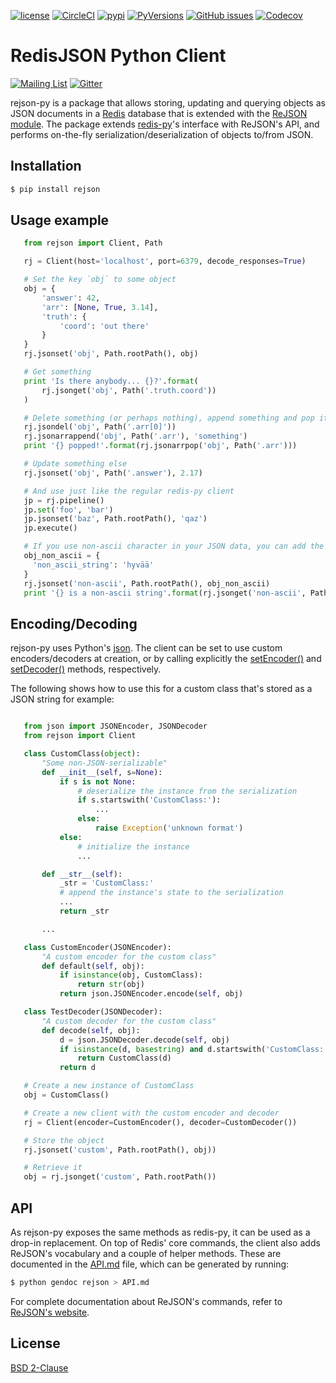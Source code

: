 [![license](https://img.shields.io/github/license/RedisJSON/RedisJSON-py.svg)](https://github.com/RedisJSON/redisjson-py/blob/master/LICENSE)
[![CircleCI](https://circleci.com/gh/RedisJSON/redisjson-py/tree/master.svg?style=svg)](https://circleci.com/gh/RedisJSON/redisjson-py/tree/master)
[![pypi](https://badge.fury.io/py/rejson.svg)](https://badge.fury.io/py/rejson)
[![PyVersions](https://img.shields.io/pypi/pyversions/rejson.svg)](https://github.com/RedisJSON/redisjson-py)
[![GitHub issues](https://img.shields.io/github/release/RedisJSON/redisjson-py.svg)](https://github.com/RedisJSON/redisjson-py/releases/latest)
[![Codecov](https://coveralls.io/repos/github/RedisLabs/rejson-py/badge.svg?branch=master)](https://coveralls.io/github/RedisLabs/rejson-py?branch=master)

# RedisJSON Python Client

[![Mailing List](https://img.shields.io/badge/Mailing%20List-RedisJSON-blue)](https://groups.google.com/forum/#!forum/redisjson)
[![Gitter](https://badges.gitter.im/RedisLabs/RedisJSON.svg)](https://gitter.im/RedisLabs/RedisJSON?utm_source=badge&utm_medium=badge&utm_campaign=pr-badge)
    
rejson-py is a package that allows storing, updating and querying objects as
JSON documents in a [Redis](https://redis.io) database that is extended with the
[ReJSON module](https://github.com/redislabsmodules/rejson). The package extends
[redis-py](https://github.com/andymccurdy/redis-py)'s interface with ReJSON's
API, and performs on-the-fly serialization/deserialization of objects to/from
JSON.

## Installation

```bash
$ pip install rejson
```

## Usage example

```python
   from rejson import Client, Path

   rj = Client(host='localhost', port=6379, decode_responses=True)

   # Set the key `obj` to some object
   obj = {
       'answer': 42,
       'arr': [None, True, 3.14],
       'truth': {
           'coord': 'out there'
       }
   }
   rj.jsonset('obj', Path.rootPath(), obj)

   # Get something
   print 'Is there anybody... {}?'.format(
       rj.jsonget('obj', Path('.truth.coord'))
   )

   # Delete something (or perhaps nothing), append something and pop it
   rj.jsondel('obj', Path('.arr[0]'))
   rj.jsonarrappend('obj', Path('.arr'), 'something')
   print '{} popped!'.format(rj.jsonarrpop('obj', Path('.arr')))

   # Update something else
   rj.jsonset('obj', Path('.answer'), 2.17)

   # And use just like the regular redis-py client
   jp = rj.pipeline()
   jp.set('foo', 'bar')
   jp.jsonset('baz', Path.rootPath(), 'qaz')
   jp.execute()

   # If you use non-ascii character in your JSON data, you can add the no_escape flag to JSON.GET command
   obj_non_ascii = {
     'non_ascii_string': 'hyvää'
   }
   rj.jsonset('non-ascii', Path.rootPath(), obj_non_ascii)
   print '{} is a non-ascii string'.format(rj.jsonget('non-ascii', Path('.non_ascii_string'), no_escape=True))
```

## Encoding/Decoding

rejson-py uses Python's [json](https://docs.python.org/2/library/json.html).
The client can be set to use custom encoders/decoders at creation, or by calling
explicitly the [setEncoder()](./API.md#setencoder) and
[setDecoder()](./API.md#setencoder) methods, respectively.

The following shows how to use this for a custom class that's stored as
a JSON string for example:

```python

   from json import JSONEncoder, JSONDecoder
   from rejson import Client

   class CustomClass(object):
       "Some non-JSON-serializable"
       def __init__(self, s=None):
           if s is not None:
               # deserialize the instance from the serialization
               if s.startswith('CustomClass:'):
                   ...
               else:
                   raise Exception('unknown format')
           else:
               # initialize the instance
               ...

       def __str__(self):
           _str = 'CustomClass:'
           # append the instance's state to the serialization
           ...
           return _str

       ...

   class CustomEncoder(JSONEncoder):
       "A custom encoder for the custom class"
       def default(self, obj):
           if isinstance(obj, CustomClass):
               return str(obj)
           return json.JSONEncoder.encode(self, obj)

   class TestDecoder(JSONDecoder):
       "A custom decoder for the custom class"
       def decode(self, obj):
           d = json.JSONDecoder.decode(self, obj)
           if isinstance(d, basestring) and d.startswith('CustomClass:'):
               return CustomClass(d)
           return d

   # Create a new instance of CustomClass
   obj = CustomClass()

   # Create a new client with the custom encoder and decoder
   rj = Client(encoder=CustomEncoder(), decoder=CustomDecoder())

   # Store the object
   rj.jsonset('custom', Path.rootPath(), obj))

   # Retrieve it
   obj = rj.jsonget('custom', Path.rootPath())
```

## API

As rejson-py exposes the same methods as redis-py, it can be used as a drop-in
replacement. On top of Redis' core commands, the client also adds ReJSON's
vocabulary and a couple of helper methods. These are documented in the
[API.md](API.md) file, which can be generated by running:

```bash
$ python gendoc rejson > API.md
```

For complete documentation about ReJSON's commands, refer to [ReJSON's website](http://rejson.io).

## License

[BSD 2-Clause](https://github.com/RedisLabs/rejson-py/blob/master/LICENSE)
